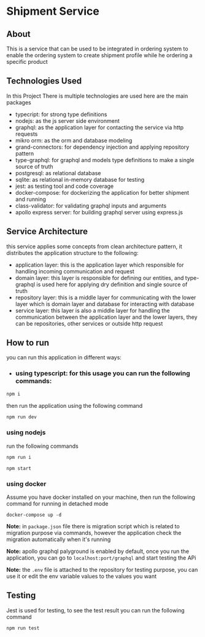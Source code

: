 # Shipment Service

## About
This is a service that can be used to be integrated in ordering system to enable the ordering system to create shipment profile while he ordering a specific product

## Technologies Used
In this Project There is multiple technologies are used here are the main packages
- typecript: for strong type definitions
- nodejs: as the js server side environment
- graphql: as the application layer for contacting the service via http requests
- mikro orm: as the orm and database modeling
- grand-connectors: for dependency injection and applying repository pattern
- type-graphql: for graphql and models type definitions to make a single source of truth
- postgresql: as relational database
- sqlite: as relational in-memory database for testing
- jest: as testing tool and code coverage
- docker-compose: for dockerizing the application for better shipment and running
- class-validator: for validating graphql inputs and arguments
- apollo express server: for building graphql server using express.js


## Service Architecture

this service applies some concepts from clean architecture pattern, it distributes the application structure to the following:
- application layer: this is the application layer which responsible for handling incoming communication and request
- domain layer: this layer is responsible for defining our entities, and type-graphql is used here for applying dry definition and single source of truth
- repository layer: this is a middle layer for communicating with the lower layer which is domain layer and database for interacting with database
- service layer: this layer is also a middle layer for handling the communication between the application layer and the lower layers, they can be repositories, other services or outside http request

## How to run
you can run this application in different ways:
- ### using typescript: for this usage you can run the following commands:
```cmd
npm i
```
then run the application using the following command
```cmd
npm run dev
```
### using nodejs
run the following commands
```cmd
npm run i
```
```
npm start
```
### using docker
Assume you have docker installed on your machine, then run the following command for running in detached mode
```
docker-compose up -d
```
**Note:** in `package.json` file there is migration script which is related to migration purpose via commands, however the application check the migration automatically when it's running

**Note:** apollo graphql palyground is enabled by default, once you run the application, you can go to `localhost:port/graphql` and start testing the APi

**Note:** the `.env` file is attached to the repository for testing purpose, you can use it or edit the env variable values to the values you want
## Testing
Jest is used for testing, to see the test result you can run the following command
```cmd
npm run test
```

